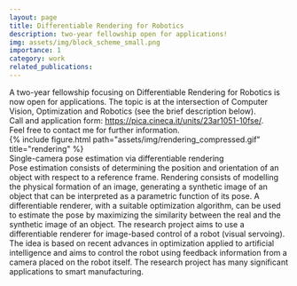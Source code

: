 ```yaml
---
layout: page
title: Differentiable Rendering for Robotics
description: two-year fellowship open for applications!
img: assets/img/block_scheme_small.png
importance: 1
category: work
related_publications: 
---
```

<div>
A two-year fellowship focusing on Differentiable Rendering for Robotics is now open for applications. The topic is at the intersection of Computer Vision, Optimization and Robotics (see the brief description below).<br>
Call and application form: 
<a href="https://pica.cineca.it/units/23ar1051-10fse/">https://pica.cineca.it/units/23ar1051-10fse/</a>.
<br>
Feel free to contact me for further information.
</div>

<div class="row">
    <div class="col-sm mt-3 mt-md-0">
        {% include figure.html path="assets/img/rendering_compressed.gif" title="rendering" %}
    </div>
</div>
<div class="caption">
    Single-camera pose estimation via differentiable rendering
</div>

<div>
Pose estimation consists of determining the position and orientation of an object with respect to a reference frame. Rendering consists of modelling the physical formation of an image, generating a synthetic image of an object that can be interpreted as a parametric function of its pose. A differentiable renderer, with a suitable optimization algorithm, can be used to estimate the pose by maximizing the similarity between the real and the synthetic image of an object. The research project aims to use a differentiable renderer for image-based control of a robot (visual servoing). The idea is based on recent advances in optimization applied to artificial intelligence and aims to control the robot using feedback information from a camera placed on the robot itself. The research project has many significant applications to smart manufacturing.
</div>
